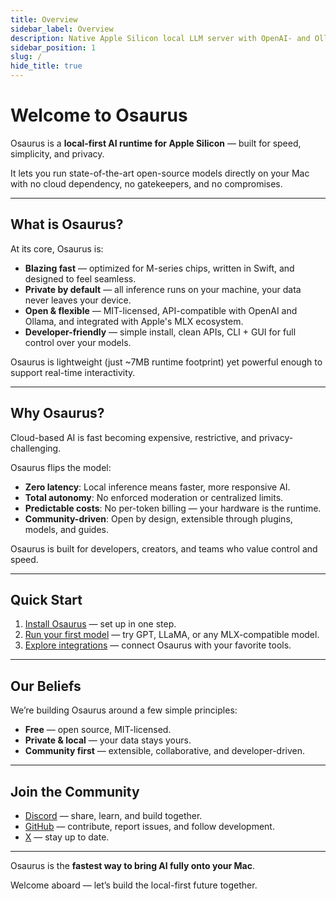 ```yaml
---
title: Overview
sidebar_label: Overview
description: Native Apple Silicon local LLM server with OpenAI- and Ollama-compatible APIs.
sidebar_position: 1
slug: /
hide_title: true
---
```


# Welcome to Osaurus

Osaurus is a **local-first AI runtime for Apple Silicon** — built for speed, simplicity, and privacy.

It lets you run state-of-the-art open-source models directly on your Mac with no cloud dependency, no gatekeepers, and no compromises.

---

## What is Osaurus?

At its core, Osaurus is:

- <Icon name="Zap" /> **Blazing fast** — optimized for M-series chips, written in Swift, and designed to feel seamless.
- <Icon name="Shield" /> **Private by default** — all inference runs on your machine, your data never leaves your device.
- <Icon name="Puzzle" /> **Open & flexible** — MIT-licensed, API-compatible with OpenAI and Ollama, and integrated with Apple's MLX ecosystem.
- <Icon name="Sliders" /> **Developer-friendly** — simple install, clean APIs, CLI + GUI for full control over your models.

Osaurus is lightweight (just ~7MB runtime footprint) yet powerful enough to support real-time interactivity.

---

## Why Osaurus?

Cloud-based AI is fast becoming expensive, restrictive, and privacy-challenging.

Osaurus flips the model:

- **Zero latency**: Local inference means faster, more responsive AI.
- **Total autonomy**: No enforced moderation or centralized limits.
- **Predictable costs**: No per-token billing — your hardware is the runtime.
- **Community-driven**: Open by design, extensible through plugins, models, and guides.

Osaurus is built for developers, creators, and teams who value control and speed.

---

## Quick Start

1. [Install Osaurus](./installation.md) — set up in one step.
2. [Run your first model](./quickstart.md) — try GPT, LLaMA, or any MLX-compatible model.
3. [Explore integrations](./integrations.md) — connect Osaurus with your favorite tools.

---

## Our Beliefs

We’re building Osaurus around a few simple principles:

- **Free** — open source, MIT-licensed.
- **Private & local** — your data stays yours.
- **Community first** — extensible, collaborative, and developer-driven.

---

## Join the Community

- <Icon name="MessageCircle" /> [Discord](https://discord.gg/dinoki) — share, learn, and build together.
- <Icon name="Github" /> [GitHub](https://github.com/dinoki-ai/osaurus) — contribute, report issues, and follow development.
- <Icon name="Twitter" /> [X](https://x.com/dinokilabs) — stay up to date.

---

Osaurus is the **fastest way to bring AI fully onto your Mac**.

Welcome aboard — let’s build the local-first future together.
